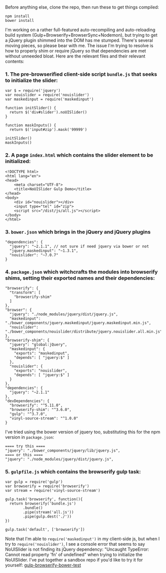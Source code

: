 Before anything else, clone the repo, then run these to get things compiled:
```
npm install
bower install
```

I'm working on a rather full-featured auto-recompiling and auto-reloading build system (Gulp+Browserify+BrowserSync+Nodemon), but trying to get a jQuery plugin shimmed into the DOM has me stumped.  There's several moving pieces, so please bear with me.  The issue I'm trying to resolve is how to properly shim or require jQuery so that dependencies are met without unneeded bloat.  Here are the relevant files and their relevant contents:

### 1. The pre-browserified client-side script `bundle.js` that seeks to initialize the slider:

<!-- language: lang-js -->

    var $ = require('jquery')
    var nouislider = require('nouislider')
    var maskedinput = require('maskedinput')

    function initSlider() {
      return $('div#slider').noUISlider()
    }

    function maskInputs() {
      return $('input#zip').mask('99999')

    initSlider()
    maskInputs()

### 2. A page `index.html` which contains the slider element to be initialized:

<!-- language: lang-html -->

    <!DOCTYPE html>
    <html lang="en">
    <head>
        <meta charset="UTF-8">
        <title>NoUISlider Gulp Demo</title>
    </head>
    <body>
        <div id="nouislider"></div>
        <input type="tel" id="zip">
        <script src="/dist/js/all.js"></script>
    </body>
    </html>

### 3. `bower.json` which brings in the jQuery and jQuery plugins

<!-- language: lang-json -->

    "dependencies": {
      "jquery": "~2.1.1", // not sure if need jquery via bower or not
      "jquery.maskedinput": "~1.3.1",
      "nouislider": "~7.0.7"
    }


### 4. `package.json` which witchcrafts the modules into browserify shims, setting their exported names and their dependencies:
<!-- language: lang-json -->

    "browserify": {
      "transform": [
        "browserify-shim"
      ]
    },
    "browser": {
      "jquery": "./node_modules/jquery/dist/jquery.js",
      "maskedinput": "./bower_components/jquery.maskedinput/jquery.maskedinput.min.js",
      "nouislider": "./bower_components/nouislider/distribute/jquery.nouislider.all.min.js"
    },
    "browserify-shim": {
      "jquery": "global:jQuery",
      "maskedinput": {
        "exports": "maskedinput",
        "depends": [ "jquery:$" ]
      },
      "nouislider": {
        "exports": "nouislider",
        "depends": [ "jquery:$" ]
      }
    },
    "dependencies": {
      "jquery": "~2.1.1"
    },
    "devDependencies": {
      "browserify": "^5.11.0",
      "browserify-shim": "^3.6.0",
      "gulp": "^3.7.0",
      "vinyl-source-stream": "^1.0.0"
    }

I've tried using the bower version of jquery too, substituting this for the npm version in `package.json`:

<!-- language: lang-json -->

    ==== try this ====
    "jquery": "./bower_components/jquery/lib/jquery.js",
    ==== or this ====
    "jquery": "./node_modules/jquery/dist/jquery.js",


### 5. `gulpfile.js` which contains the browserify gulp task:

<!-- language: lang-js -->

    var gulp = require('gulp')
    var browserify = require('browserify')
    var stream = require('vinyl-source-stream')

    gulp.task('browserify', function(){
      return browserify('bundle.js')
            .bundle()
            .pipe(stream('all.js'))
            .pipe(gulp.dest('./'))
    })

    gulp.task('default', ['browserify'])


Note that I'm able to `require('maskedinput')` in my client-side js, but when I try to `require('nouislider')`, I see a console error that seems to say NoUISlider is not finding its jQuery dependency: "Uncaught TypeError: Cannot read property 'fn' of undefined" when trying to initialize the NoUISlider.  I've put together a sandbox repo if you'd like to try it for yourself: [gulp-browserify-bower-test](https://github.com/krry/gulp-browersify-bower-test)
